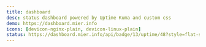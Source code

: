 ```yaml
---
title: dashboard
desc: status dashboard powered by Uptime Kuma and custom css
demo: https://dashboard.mier.info
icons: [devicon-nginx-plain, devicon-linux-plain]
status: https://dashboard.mier.info/api/badge/13/uptime/48?style=flat-square
---
```

